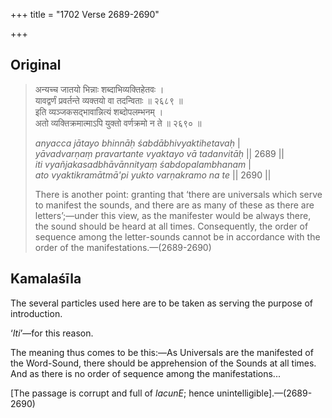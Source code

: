 +++
title = "1702 Verse 2689-2690"

+++
## Original 
>
> अन्यच्च जातयो भिन्नाः शब्दाभिव्यक्तिहेतवः ।  
> यावद्वर्णं प्रवर्तन्ते व्यक्तयो वा तदन्विताः ॥ २६८९ ॥  
> इति व्यञ्जकसद्भावान्नित्यं शब्दोपलम्भनम् ।  
> अतो व्यक्तिक्रमात्माऽपि युक्तो वर्णक्रमो न ते ॥ २६९० ॥ 
>
> *anyacca jātayo bhinnāḥ śabdābhivyaktihetavaḥ* \|  
> *yāvadvarṇaṃ pravartante vyaktayo vā tadanvitāḥ* \|\| 2689 \|\|  
> *iti vyañjakasadbhāvānnityaṃ śabdopalambhanam* \|  
> *ato vyaktikramātmā'pi yukto varṇakramo na te* \|\| 2690 \|\| 
>
> There is another point: granting that ‘there are universals which serve to manifest the sounds, and there are as many of these as there are letters’;—under this view, as the manifester would be always there, the sound should be heard at all times. Consequently, the order of sequence among the letter-sounds cannot be in accordance with the order of the manifestations.—(2689-2690)



## Kamalaśīla

The several particles used here are to be taken as serving the purpose of introduction.

‘*Iti*’—for this reason.

The meaning thus comes to be this:—As Universals are the manifested of the Word-Sound, there should be apprehension of the Sounds at all times. And as there is no order of sequence among the manifestations...

[The passage is corrupt and full of *lacunE*; hence unintelligible].—(2689-2690)


